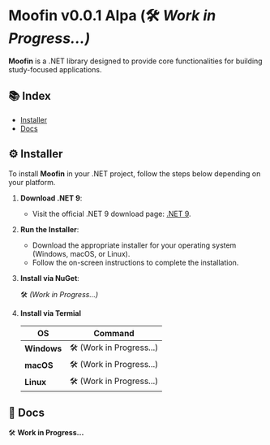 # Moofin  v0.0.1 Alpa (🛠️ *Work in Progress...)*

**Moofin** is a .NET library designed to provide core functionalities for building study-focused applications.

## 📚 Index

- [Installer](#installer)
- [Docs](#docs)

## ⚙️ Installer
To install **Moofin** in your .NET project, follow the steps below depending on your platform.

1. **Download .NET 9**:
   - Visit the official .NET 9 download page: [.NET 9](https://dotnet.microsoft.com/download/dotnet/9.0).
   
2. **Run the Installer**:
   - Download the appropriate installer for your operating system (Windows, macOS, or Linux).
   - Follow the on-screen instructions to complete the installation.

3. **Install via NuGet**:

   🛠️ *(Work in Progress...)*

4. **Install via Termial**
   
   | **OS**     | **Command**                       |
   |------------|-----------------------------------|
   | **Windows**| 🛠️ (Work in Progress...)         |
   | **macOS**  | 🛠️ (Work in Progress...)         |
   | **Linux**  | 🛠️ (Work in Progress...)         |


## 📑 Docs

🛠️ **Work in Progress...**  
